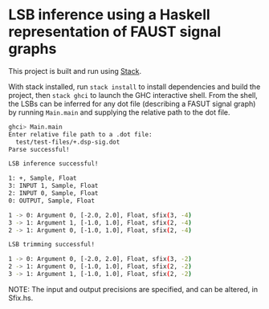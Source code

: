 # LSB inference using a Haskell representation of FAUST signal graphs


This project is built and run using [Stack](https://docs.haskellstack.org/en/stable/README/#how-to-install-stack). 

With stack installed, run `stack install` to install dependencies and build the project, then `stack ghci` to launch the GHC interactive shell. 
From the shell, the LSBs can be inferred for any dot file (describing a FASUT signal graph) by running `Main.main` and supplying the relative path to the dot file. 

```bash
ghci> Main.main
Enter relative file path to a .dot file:
  test/test-files/+.dsp-sig.dot
Parse successful!

LSB inference successful!

1: +, Sample, Float
3: INPUT 1, Sample, Float
2: INPUT 0, Sample, Float
0: OUTPUT, Sample, Float

1 -> 0: Argument 0, [-2.0, 2.0], Float, sfix(3, -4)
3 -> 1: Argument 1, [-1.0, 1.0], Float, sfix(2, -4)
2 -> 1: Argument 0, [-1.0, 1.0], Float, sfix(2, -4)

LSB trimming successful!

1 -> 0: Argument 0, [-2.0, 2.0], Float, sfix(3, -2)
2 -> 1: Argument 0, [-1.0, 1.0], Float, sfix(2, -2)
3 -> 1: Argument 1, [-1.0, 1.0], Float, sfix(2, -2)

```

NOTE: The input and output precisions are specified, and can be altered, in Sfix.hs.

